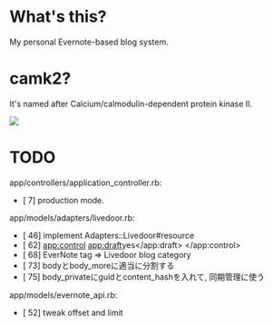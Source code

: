 What's this?
=======================================================

My personal Evernote-based blog system.


camk2?
=======================================================

It's named after Calcium/calmodulin-dependent protein kinase II.

![](http://upload.wikimedia.org/wikipedia/commons/thumb/3/3a/Protein_CAMK2A_PDB_1hkx.png/635px-Protein_CAMK2A_PDB_1hkx.png)


TODO
=======================================================

app/controllers/application_controller.rb:
  * [  7] production mode.

app/models/adapters/livedoor.rb:
  * [ 46] implement Adapters::Livedoor#resource
  * [ 62] <app:control> <app:draft>yes</app:draft> </app:control>
  * [ 68] EverNote tag => Livedoor blog category
  * [ 73] bodyとbody_moreに適当に分割する
  * [ 75] body_privateにguidとcontent_hashを入れて, 同期管理に使う

app/models/evernote_api.rb:
  * [ 52] tweak offset and limit

